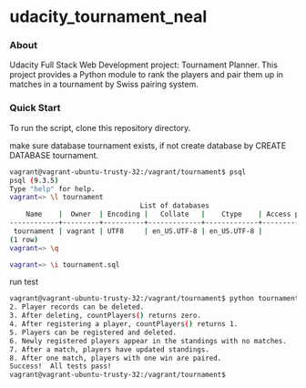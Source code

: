 # udacity_tournament_neal

### About

Udacity Full Stack Web Development project: Tournament Planner.
This project provides a Python module to rank the players and pair them up in matches in a tournament by Swiss pairing system.

### Quick Start

To run the script, clone this repository directory. 

make sure database tournament exists, if not create database by CREATE DATABASE tournament.
```bash
vagrant@vagrant-ubuntu-trusty-32:/vagrant/tournament$ psql
psql (9.3.5)
Type "help" for help.
vagrant=> \l tournament
                                List of databases
    Name    |  Owner  | Encoding |   Collate   |    Ctype    | Access privileges 
------------+---------+----------+-------------+-------------+-------------------
 tournament | vagrant | UTF8     | en_US.UTF-8 | en_US.UTF-8 | 
(1 row)
vagrant=> \q
```
 
```bash
vagrant=> \i tournament.sql
```
run test
```bash
vagrant@vagrant-ubuntu-trusty-32:/vagrant/tournament$ python tournament_test.py 1. Old matches can be deleted.
2. Player records can be deleted.
3. After deleting, countPlayers() returns zero.
4. After registering a player, countPlayers() returns 1.
5. Players can be registered and deleted.
6. Newly registered players appear in the standings with no matches.
7. After a match, players have updated standings.
8. After one match, players with one win are paired.
Success!  All tests pass!
vagrant@vagrant-ubuntu-trusty-32:/vagrant/tournament$ 
```
